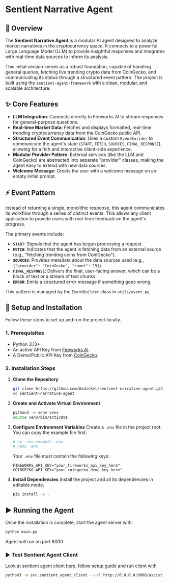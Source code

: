 # Sentient Narrative Agent

## 📜 Overview

The **Sentient Narrative Agent** is a modular AI agent designed to analyze market narratives in the cryptocurrency space. It connects to a powerful Large Language Model (LLM) to provide insightful responses and integrates with real-time data sources to inform its analysis.

This initial version serves as a robust foundation, capable of handling general queries, fetching live trending crypto data from CoinGecko, and communicating its status through a structured event pattern. The project is built using the `sentient-agent-framework` with a clean, modular, and scalable architecture.

## ✨ Core Features

* **LLM Integration**: Connects directly to Fireworks AI to stream responses for general-purpose questions.
* **Real-time Market Data**: Fetches and displays formatted, real-time trending cryptocurrency data from the CoinGecko public API.
* **Structured Event Communication**: Uses a custom `EventBuilder` to communicate the agent's state (`START`, `FETCH`, `SOURCES`, `FINAL_RESPONSE`), allowing for a rich and interactive client-side experience.
* **Modular Provider Pattern**: External services (like the LLM and CoinGecko) are abstracted into separate "provider" classes, making the agent easy to extend with new data sources.
* **Welcome Message**: Greets the user with a welcome message on an empty initial prompt.

## ⚡ Event Pattern

Instead of returning a single, monolithic response, this agent communicates its workflow through a series of distinct events. This allows any client application to provide users with real-time feedback on the agent's progress.

The primary events include:
* **`START`**: Signals that the agent has begun processing a request.
* **`FETCH`**: Indicates that the agent is fetching data from an external source (e.g., "fetching trending coins from CoinGecko").
* **`SOURCES`**: Provides metadata about the data sources used (e.g., `{"provider": "CoinGecko", "count": 15}`).
* **`FINAL_RESPONSE`**: Delivers the final, user-facing answer, which can be a block of text or a stream of text chunks.
* **`ERROR`**: Emits a structured error message if something goes wrong.

This pattern is managed by the `EventBuilder` class in `utils/event.py`.

## 🚀 Setup and Installation

Follow these steps to set up and run the project locally.

### 1. Prerequisites
* Python 3.13+
* An active API Key from [Fireworks AI](https://fireworks.ai/).
* A Demo/Public API Key from [CoinGecko](https://www.coingecko.com/en/api).

### 2. Installation Steps

1.  **Clone the Repository**
    ```bash
    git clone https://github.com/Widiskel/sentient-narrative-agent.git
    cd sentient-narrative-agent
    ```

2.  **Create and Activate Virtual Environment**
    ```bash
    python3 -m venv venv
    source venv/bin/activate
    ```

3.  **Configure Environment Variables**
    Create a `.env` file in the project root. You can copy the example file first:
    ```bash
    # cp .env.example .env 
    # nano .env
    ```
    Your `.env` file must contain the following keys:
    ```env
    FIREWORKS_API_KEY="your_fireworks_api_key_here"
    COINGECKO_API_KEY="your_coingecko_demo_key_here"
    ```

4.  **Install Dependencies**
    Install the project and all its dependencies in editable mode.
    ```bash
    pip install -e .
    ```

## ▶️ Running the Agent

Once the installation is complete, start the agent server with:
```bash
python main.py
```

Agent will run on port 8000

### ▶️ Test Sentient Agent Client

Look at sentient agent client [here](https://github.com/sentient-agi/Sentient-Agent-Client), follow setup guide and run client with 
```bash
python3 -m src.sentient_agent_client --url http://0.0.0.0:8000/assist
```
